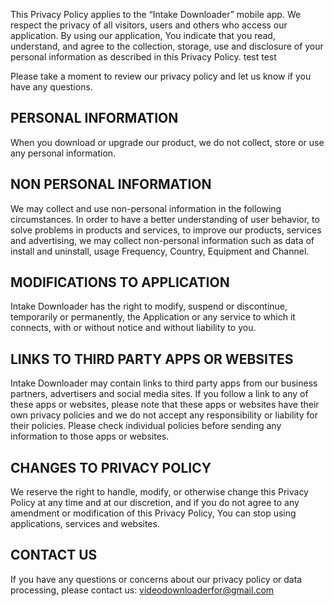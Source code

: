 
This Privacy Policy applies to the “Intake Downloader” mobile app. We respect the privacy of all visitors, users and others who access our application. By using our application, You indicate that you read, understand, and agree to the collection, storage, use and disclosure of your personal information as described in this Privacy Policy. test test

Please take a moment to review our privacy policy and let us know if you have any questions.

## PERSONAL INFORMATION

When you download or upgrade our product, we do not collect, store or use any personal information.

## NON PERSONAL INFORMATION

We may collect and use non-personal information in the following circumstances. In order to have a better understanding of user behavior, to solve problems in products and services, to improve our products, services and advertising, we may collect non-personal information such as data of install and uninstall, usage Frequency, Country, Equipment and Channel.

## MODIFICATIONS TO APPLICATION

Intake Downloader has the right to modify, suspend or discontinue, temporarily or
permanently, the Application or any service to which it connects, with or without notice and without liability to you.

## LINKS TO THIRD PARTY APPS OR WEBSITES

Intake Downloader may contain links to third party apps from our business partners, advertisers and social media sites. If you follow a link to any of these apps or websites, please note that these apps or websites have their own privacy policies and we do not accept any responsibility or liability for their policies. Please check individual policies before sending any information to those apps or websites.

## CHANGES TO PRIVACY POLICY

We reserve the right to handle, modify, or otherwise change this Privacy Policy at any time and at our discretion, and if you do not agree to any amendment or modification of this Privacy Policy, You can stop using applications, services and websites.

## CONTACT US

If you have any questions or concerns about our privacy policy or data processing, please contact us: videodownloaderfor@gmail.com

